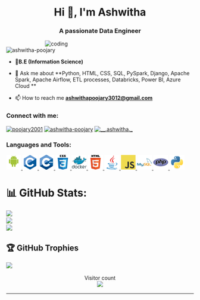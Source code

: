 <h1 align="center">Hi 👋, I'm Ashwitha</h1>
<h3 align="center">A passionate Data Engineer</h3>
<img align="right" alt="coding" width="400" src="https://img.freepik.com/free-vector/flat-hand-drawn-web-developers_23-2148828087.jpg?size=626&ext=jpg&ga=GA1.2.131322119.1686487653&semt=ais"
<p align="left"> <img src="https://komarev.com/ghpvc/?username=ashwitha-poojary&label=Profile%20views&color=0e75b6&style=flat" alt="ashwitha-poojary" /> </p>



- 🌱**B.E (Information Science)**

- 💬 Ask me about **Python, HTML, CSS, SQL, PySpark, Django, Apache Spark, Apache Airflow, ETL processes, Databricks, Power BI, Azure Cloud **

- 📫 How to reach me **ashwithapoojary3012@gmail.com**

<h3 align="left">Connect with me:</h3>
<p align="left">
<a href="https://twitter.com/poojary2001" target="blank"><img align="center" src="https://raw.githubusercontent.com/rahuldkjain/github-profile-readme-generator/master/src/images/icons/Social/twitter.svg" alt="poojary2001" height="30" width="40" /></a>
<a href="https://linkedin.com/in/ashwitha-poojary" target="blank"><img align="center" src="https://raw.githubusercontent.com/rahuldkjain/github-profile-readme-generator/master/src/images/icons/Social/linked-in-alt.svg" alt="ashwitha-poojary" height="30" width="40" /></a>
<a href="https://instagram.com/__.ashwitha._" target="blank"><img align="center" src="https://raw.githubusercontent.com/rahuldkjain/github-profile-readme-generator/master/src/images/icons/Social/instagram.svg" alt="__.ashwitha._" height="30" width="40" /></a>
</p>

<h3 align="left">Languages and Tools:</h3>
<p align="left"> <a href="https://developer.android.com" target="_blank" rel="noreferrer"> <img src="https://raw.githubusercontent.com/devicons/devicon/master/icons/android/android-original-wordmark.svg" alt="android" width="40" height="40"/> </a> <a href="https://www.cprogramming.com/" target="_blank" rel="noreferrer"> <img src="https://raw.githubusercontent.com/devicons/devicon/master/icons/c/c-original.svg" alt="c" width="40" height="40"/> </a> <a href="https://www.w3schools.com/cpp/" target="_blank" rel="noreferrer"> <img src="https://raw.githubusercontent.com/devicons/devicon/master/icons/cplusplus/cplusplus-original.svg" alt="cplusplus" width="40" height="40"/> </a> <a href="https://www.w3schools.com/css/" target="_blank" rel="noreferrer"> <img src="https://raw.githubusercontent.com/devicons/devicon/master/icons/css3/css3-original-wordmark.svg" alt="css3" width="40" height="40"/> </a> <a href="https://www.docker.com/" target="_blank" rel="noreferrer"> <img src="https://raw.githubusercontent.com/devicons/devicon/master/icons/docker/docker-original-wordmark.svg" alt="docker" width="40" height="40"/> </a> <a href="https://www.w3.org/html/" target="_blank" rel="noreferrer"> <img src="https://raw.githubusercontent.com/devicons/devicon/master/icons/html5/html5-original-wordmark.svg" alt="html5" width="40" height="40"/> </a> <a href="https://www.java.com" target="_blank" rel="noreferrer"> <img src="https://raw.githubusercontent.com/devicons/devicon/master/icons/java/java-original.svg" alt="java" width="40" height="40"/> </a> <a href="https://developer.mozilla.org/en-US/docs/Web/JavaScript" target="_blank" rel="noreferrer"> <img src="https://raw.githubusercontent.com/devicons/devicon/master/icons/javascript/javascript-original.svg" alt="javascript" width="40" height="40"/> </a> <a href="https://www.mysql.com/" target="_blank" rel="noreferrer"> <img src="https://raw.githubusercontent.com/devicons/devicon/master/icons/mysql/mysql-original-wordmark.svg" alt="mysql" width="40" height="40"/> </a> <a href="https://www.php.net" target="_blank" rel="noreferrer"> <img src="https://raw.githubusercontent.com/devicons/devicon/master/icons/php/php-original.svg" alt="php" width="40" height="40"/> </a> <a href="https://www.python.org" target="_blank" rel="noreferrer"> <img src="https://raw.githubusercontent.com/devicons/devicon/master/icons/python/python-original.svg" alt="python" width="40" height="40"/> </a> </p>

# 📊 GitHub Stats:
![](https://github-readme-stats.vercel.app/api?username=ashwitha-poojary&theme=midnight-purple&hide_border=false&include_all_commits=true&count_private=true)<br/>
![](https://github-readme-streak-stats.herokuapp.com/?user=ashwitha-poojary&theme=midnight-purple&hide_border=false)<br/>
![](https://github-readme-stats.vercel.app/api/top-langs/?username=ashwitha-poojary&theme=midnight-purple&hide_border=false&include_all_commits=true&count_private=true&layout=compact)

## 🏆 GitHub Trophies
![](https://github-profile-trophy.vercel.app/?username=ashwitha-poojary&theme=radical&no-frame=true&no-bg=false&margin-w=4)

<p align="center"> 
  Visitor count<br>
  <a href="https://ashwitha-poojary.xyz?ref=github">
    <img src="https://profile-counter.glitch.me/ashwitha-poojary/count.svg" />
  </a>
</p>

---
